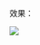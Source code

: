 效果：

![](https://github.com/Kevincyc99/Images-Store/raw/main/LearnOpenGL/Results/10_Exercise2_2.png)